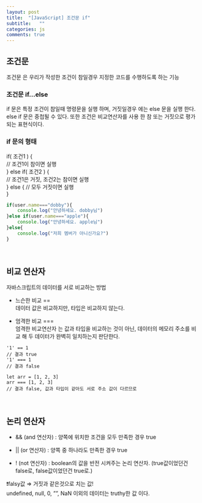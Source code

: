 ```yaml
---
layout: post
title:  "[JavaScript] 조건문 if"
subtitle:   ""
categories: js
comments: true
---
```


## 조건문
조건문 은 우리가 작성한 조건이 참일경우 지정한 코드를 수행하도록 하는 기능 


### 조건문 if...else

if 문은 특정 조건이 참일때 명령문을 실행 하며, 거짓일경우 에는 else 문을 실행 한다.<br>
else if 문은 중첩될 수 있다.
또한 조건은 비교연산자를 사용 한 참 또는 거짓으로 평가되는 표현식이다.



### if 문의 형태
if( 조건1 ) {<br>
	// 조건1이 참이면 실행<br>
} else if( 조건2 ) {<br>
	// 조건1은 거짓, 조건2는 참이면 실행<br>
} else {
	// 모두 거짓이면 실행<br>
}

```js
if(user.name==="dobby"){
	console.log("안녕하세요. dobby님")
}else if(user.name==="apple"){
	console.log("안녕하세요. apple님")
}else{
	console.log("저희 멤버가 아니신가요?")
}
```

<br>

## 비교 연산자

자바스크립트의 데이터를 서로 비교하는 방법<br>
- 느슨한 비교 ==<br>
데이터 값은 비교하지만, 타입은 비교하지 않는다.

- 엄격한 비교 ===<br>
엄격한 비교연산자 는 값과 타입을 비교하는 것이 아닌, 
데이터의 메모리 주소를 비교 해 두 데이터가 완벽히 일치하는지 판단한다.

```
'1' == 1 
// 결과 true
'1' === 1
// 결과 false

let arr = [1, 2, 3]
arr === [1, 2, 3] 
// 결과 false, 값과 타입이 같아도 서로 주소 값이 다르므로 

```
<br>

## 논리 연산자
- && (and 연산자) : 양쪽에 위치한 조건을 모두 만족한 경우 true<br>

- || (or 연산자) : 양쪽 중 하나라도 만족한 경우 true<br>

- ! (not 연산자) : boolean의 값을 반전 시켜주는 논리 연산자. (true값이었던건 false로, false값이었던건 true로.)



❗️falsy값 ⇒ 거짓과 같은것으로 치는 값!<bR>
undefined, null, 0, ””, NaN 이외의 데이터는 truthy한 값 이다.

